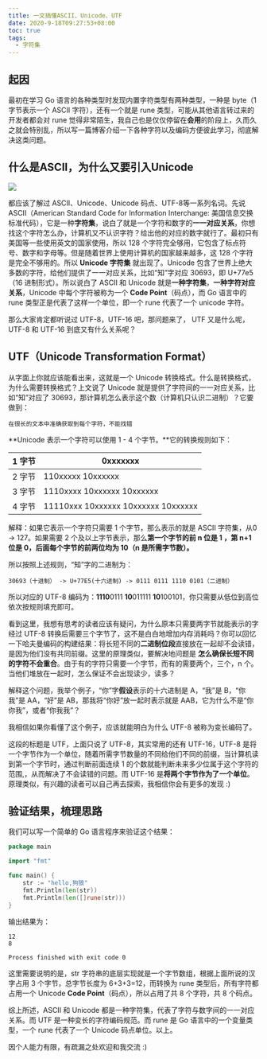```yaml
---
title: 一文搞懂ASCII、Unicode、UTF
date: 2020-9-18T09:27:53+08:00
toc: true
tags:
  - 字符集
---
```


## 起因

最初在学习 Go 语言的各种类型时发现内置字符类型有两种类型，一种是 byte（1 字节表示一个 ASCII 字符），还有一个就是 rune 类型，可能从其他语言转过来的开发者都会对 rune 觉得非常陌生，我自己也是仅仅停留在**会用**的阶段上，久而久之就会特别乱，所以写一篇博客介绍一下各种字符以及编码方便彼此学习，彻底解决这类问题。 

## 什么是ASCII，为什么又要引入Unicode

![](https://blogimagee.oss-cn-beijing.aliyuncs.com/images/ascii.png)

都应该了解过 ASCII、Unicode、Unicode 码点、UTF-8等一系列名词。先说 ASCII（American Standard Code for Information Interchange: 美国信息交换标准代码），它是一种**字符集**，说白了就是一个字符和数字的**一一对应关系**，你想找这个字符怎么办，计算机又不认识字符？给出他的对应的数字就行了。最初只有美国等一些使用英文的国家使用，所以 128 个字符完全够用，它包含了标点符号、数字和字母等。但是随着世界上使用计算机的国家越来越多，这 128 个字符是完全不够用的。所以 **Unicode 字符集** 就出现了。Unicode 包含了世界上绝大多数的字符，给他们提供了一一对应关系，比如“知”字对应 30693，即 U+77e5（16 进制形式）。所以说白了 ASCII 和 Unicode 就是**一种字符集**，**一种字符对应关系**，Unicode 中每个字符被称为一个 **Code Point**（码点），而 Go 语言中的 rune 类型正是代表了这样一个单位，即一个 rune 代表了一个 unicode 字符。

那么大家肯定都听说过 UTF-8，UTF-16 吧，那问题来了， UTF 又是什么呢，UTF-8 和 UTF-16 到底又有什么关系呢？

## UTF（Unicode Transformation Format）

从字面上你就应该能看出来，这就是一个 Unicode 转换格式。什么是转换格式，为什么需要转换格式？上文说了 Unicode 就是提供了字符间的一一对应关系，比如“知”对应了 30693，那计算机怎么表示这个数（计算机只认识二进制）？它要做到：

```
在很长的文本中准确获取到每个字符，不能找错
```

**Unicode 表示一个字符可以使用 1 - 4 个字节。**它的转换规则如下：

| 1 字节 | 0xxxxxxx                            |
| ------ | ----------------------------------- |
| 2 字节 | 110xxxxx 10xxxxxx                   |
| 3 字节 | 1110xxxx 10xxxxxx 10xxxxxx          |
| 4 字节 | 11110xxx 10xxxxxx 10xxxxxx 10xxxxxx |

解释：如果它表示一个字符只需要 1 个字节，那么表示的就是 ASCII 字符集，从0 -> 127。如果需要 2 个及以上字节表示，那么**第一个字节的前 n 位是 1 ，第 n+1 位是 0，后面每个字节的前两位均为 10（n 是所需字节数）。**

所以按照上述规则，“知”字的二进制为：

```
30693（十进制） -> U+77E5(十六进制) -> 0111 0111 1110 0101（二进制）
```

所以对应的 UTF-8 编码为：**1110**0111 **10**011111 **10**100101，你只需要从低位到高位依次按规则填充即可。

看到这里，我想有思考的读者应该有疑问，为什么原本只需要两字节就能表示的字经过 UTF-8 转换后需要三个字节了，这不是白白地增加内存消耗吗？你可以回忆一下哈夫曼编码的构建结果：将长短不同的**二进制位段**直接放在一起却不会读错，是因为他们没有共同前缀。这里的原理类似，要解决地问题是 **怎么确保长短不同的字符不会重合**。由于有的字符只需要一个字节，而有的需要两个，三个，n 个。当他们堆放在一起时，怎么保证不会出现读少，读多？

解释这个问题，我举个例子，“你”字**假设**表示的十六进制是 A，“我”是 B，“你我”是 AA，“好”是 AB，那我将“你好”放一起时表示就是 AAB，它为什么不是“你你我”，或者“你我我”？

我相信如果你看懂了这个例子，应该就能明白为什么 UTF-8 被称为变长编码了。

这段的标题是 UTF，上面只说了 UTF-8，其实常用的还有 UTF-16，UTF-8 是将一个字节作为一个单位，随着所需字节数量的不同给他们不同的前缀，当计算机读到第一个字节时，通过判断前面连续 1 的个数就能判断未来多少位属于这个字符的范围,，从而解决了不会读错的问题。而 UTF-16 是**将两个字节作为了一个单位**。原理类似，有兴趣的读者可以自己再去探索，我相信你会有更多的发现 :)

## 验证结果，梳理思路

我们可以写一个简单的 Go 语言程序来验证这个结果：

```go
package main

import "fmt"

func main() {
	str := "hello,狗狼"
	fmt.Println(len(str))
	fmt.Println(len([]rune(str)))
}
```

输出结果为：

```shell
12
8

Process finished with exit code 0
```

这里需要说明的是，str 字符串的底层实现就是一个字节数组，根据上面所说的汉字占用 3 个字节，总字节长度为 6+3+3=12，而转换为 rune 类型后，所有字符都占用一个 Unicode **Code Point**（码点），所以占用了共 8 个字符，共 8 个码点。

综上所述，ASCII 和 Unicode 都是一种字符集，代表了字符与数字间的一一对应关系。而 UTF 是一种变长的字符编码规范。而 rune 是 Go 语言中的一个变量类型，一个 rune 代表了一个 Unicode 码点单位。以上。

因个人能力有限，有疏漏之处欢迎和我交流 :)









